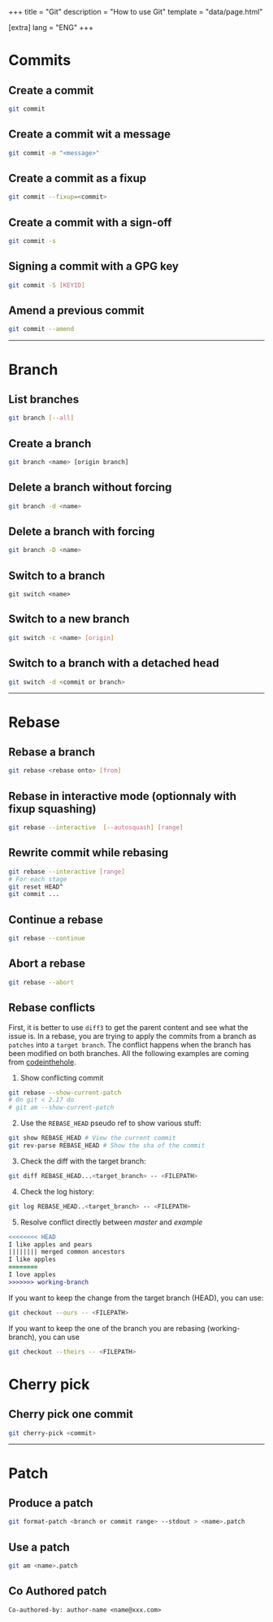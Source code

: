 +++
title = "Git"
description = "How to use Git"
template = "data/page.html"

[extra]
lang = "ENG"
+++

# Commits

## Create a commit

```sh
git commit
```

## Create a commit wit a message

```sh
git commit -m "<message>"
```

## Create a commit as a fixup

```sh
git commit --fixup=<commit>
```

## Create a commit with a sign-off

```sh
git commit -s
```

## Signing a commit with a GPG key

```sh
git commit -S [KEYID]
```

## Amend a previous commit

```sh
git commit --amend
```

<hr />

# Branch

## List branches

```sh
git branch [--all]

```

## Create a branch

```sh
git branch <name> [origin branch]
```

## Delete a branch without forcing

```sh
git branch -d <name>
```

## Delete a branch with forcing

```sh
git branch -D <name>
```

## Switch to a branch

```
git switch <name>
```

## Switch to a new branch

```sh
git switch -c <name> [origin]
```

## Switch to a branch with a detached head

```sh
git switch -d <commit or branch>
```

<hr />

# Rebase

## Rebase a branch

```sh
git rebase <rebase onto> [from]
```

## Rebase in interactive mode (optionnaly with fixup squashing)

```sh
git rebase --interactive  [--autosquash] [range]
```

## Rewrite commit while rebasing

```sh
git rebase --interactive [range]
# For each stage
git reset HEAD^
git commit ...
```

## Continue a rebase

```sh
git rebase --continue
```

## Abort a rebase

```sh
git rebase --abort
```


## Rebase conflicts

First, it is better to use `diff3` to get the parent content and see what the issue is. In a rebase,
you are trying to apply the commits from a branch as `patches` into a `target branch`. The conflict
happens when the branch has been modified on both branches. All the following examples are coming
from [codeinthehole](https://codeinthehole.com/guides/resolving-conflicts-during-a-git-rebase/).

1. Show conflicting commit

```sh
git rebase --show-current-patch
# On git < 2.17 do
# git am --show-current-patch

```
2. Use the `REBASE_HEAD` pseudo ref to show various stuff:
```sh
git show REBASE_HEAD # View the current commit
git rev-parse REBASE_HEAD # Show the sha of the commit
```
3. Check the diff with the target branch:
```sh
git diff REBASE_HEAD...<target_branch> -- <FILEPATH>
```
4. Check the log history:
```sh
git log REBASE_HEAD..<target_branch> -- <FILEPATH>
```
5. Resolve conflict directly between _master_ and _example_
```diff
<<<<<<<< HEAD
I like apples and pears
|||||||| merged common ancestors
I like apples
========
I love apples
>>>>>>> working-branch
```
If you want to keep the change from the target branch (HEAD), you can use:
```sh
git checkout --ours -- <FILEPATH>
```
If you want to keep the one of the branch you are rebasing (working-branch), you can use 
```sh
git checkout --theirs -- <FILEPATH>
```



# Cherry pick

## Cherry pick one commit

```sh
git cherry-pick <commit>
```

<hr />

# Patch

## Produce a patch

```sh
git format-patch <branch or commit range> --stdout > <name>.patch
```

## Use a patch

```sh
git am <name>.patch
```

## Co Authored patch

```
Co-authored-by: author-name <name@xxx.com>
```
